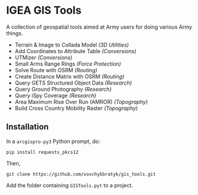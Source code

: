 # IGEA GIS Tools

A collection of geospatial tools aimed at Army users for doing various Army things.

* Terrain & Image to Collada Model _(3D Utilities)_
* Add Coordinates to Attribute Table _(Conversions)_
* UTMizer _(Conversions)_
* Small Arms Range Rings _(Force Protection)_
* Solve Route with OSRM _(Routing)_
* Create Distance Matrix with OSRM _(Routing)_
* Query GETS Structured Object Data _(Research)_
* Query Ground Photography _(Research)_
* Query iSpy Coverage _(Research)_
* Area Maximum Rise Over Run (AMROR) _(Topography)_
* Build Cross Country Mobility Raster _(Topography)_

## Installation

In a `arcgispro-py3` Python prompt, do:

`pip install requests_pkcs12`

Then,

`git clone https://github.com/vovchykbratyk/gis_tools.git`

Add the folder containing `GISTools.pyt` to a project.
